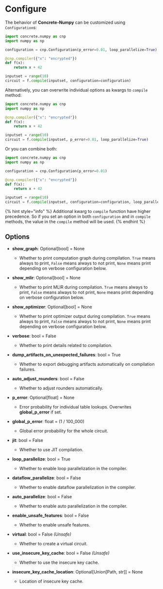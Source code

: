 # Configure

The behavior of **Concrete-Numpy** can be customized using `Configuration`s:

```python
import concrete.numpy as cnp
import numpy as np

configuration = cnp.Configuration(p_error=0.01, loop_parallelize=True)

@cnp.compiler({"x": "encrypted"})
def f(x):
    return x + 42

inputset = range(10)
circuit = f.compile(inputset, configuration=configuration)
```

Alternatively, you can overwrite individual options as kwargs to `compile` method:

```python
import concrete.numpy as cnp
import numpy as np

@cnp.compiler({"x": "encrypted"})
def f(x):
    return x + 42

inputset = range(10)
circuit = f.compile(inputset, p_error=0.01, loop_parallelize=True)
```

Or you can combine both:

```python
import concrete.numpy as cnp
import numpy as np

configuration = cnp.Configuration(p_error=0.01)

@cnp.compiler({"x": "encrypted"})
def f(x):
    return x + 42

inputset = range(10)
circuit = f.compile(inputset, configuration=configuration, loop_parallelize=True)
```

{% hint style="info" %}
Additional kwarg to `compile` function have higher precedence. So if you set an option in both `configuration` and in `compile` methods, the value in the `compile` method will be used.
{% endhint %}

## Options

* **show\_graph**: Optional[bool] = None
  * Whether to print computation graph during compilation.
    `True` means always to print, `False` means always to not print, `None` means print depending on verbose configuration below.

* **show\_mlir**: Optional[bool] = None
  * Whether to print MLIR during compilation.
    `True` means always to print, `False` means always to not print, `None` means print depending on verbose configuration below.

* **show\_optimizer**: Optional[bool] = None
  * Whether to print optimizer output during compilation.
    `True` means always to print, `False` means always to not print, `None` means print depending on verbose configuration below.

* **verbose**: bool = False
  * Whether to print details related to compilation.
  
* **dump\_artifacts\_on\_unexpected\_failures**: bool = True
  * Whether to export debugging artifacts automatically on compilation failures.

* **auto_adjust_rounders**: bool = False
    * Whether to adjust rounders automatically.

* **p_error**: Optional[float] = None
  * Error probability for individual table lookups.  Overwrites **global_p_error** if set.

* **global_p_error**: float = (1 / 100_000)
    * Global error probability for the whole circuit.

* **jit**: bool = False
  * Whether to use JIT compilation.

* **loop\_parallelize**: bool = True
  * Whether to enable loop parallelization in the compiler.

* **dataflow\_parallelize**: bool = False
  * Whether to enable dataflow parallelization in the compiler.

* **auto\_parallelize**: bool = False
  * Whether to enable auto parallelization in the compiler.

* **enable\_unsafe\_features**: bool = False
  * Whether to enable unsafe features.

* **virtual**: bool = False _(Unsafe)_
  * Whether to create a virtual circuit.

* **use\_insecure\_key\_cache**: bool = False _(Unsafe)_
  * Whether to use the insecure key cache.

* **insecure\_key\_cache\_location**: Optional\[Union\[Path, str]] = None
  * Location of insecure key cache.
